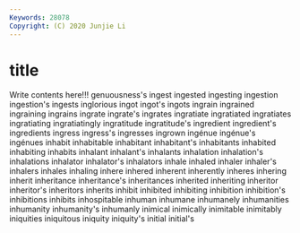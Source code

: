 ```yaml
---
Keywords: 28078
Copyright: (C) 2020 Junjie Li
---
```


# title

Write contents here!!!
genuousness's 
ingest
ingested 
ingesting 
ingestion 
ingestion's 
ingests 
inglorious 
ingot 
ingot's 
ingots 
ingrain
ingrained 
ingraining 
ingrains 
ingrate 
ingrate's 
ingrates 
ingratiate 
ingratiated 
ingratiates 
ingratiating
ingratiatingly 
ingratitude 
ingratitude's 
ingredient 
ingredient's 
ingredients 
ingress 
ingress's 
ingresses 
ingrown
ingénue 
ingénue's 
ingénues 
inhabit 
inhabitable 
inhabitant 
inhabitant's 
inhabitants 
inhabited 
inhabiting
inhabits 
inhalant 
inhalant's 
inhalants 
inhalation 
inhalation's 
inhalations 
inhalator 
inhalator's 
inhalators
inhale 
inhaled 
inhaler 
inhaler's 
inhalers 
inhales 
inhaling 
inhere 
inhered 
inherent
inherently 
inheres 
inhering 
inherit 
inheritance 
inheritance's 
inheritances 
inherited 
inheriting 
inheritor
inheritor's 
inheritors 
inherits 
inhibit 
inhibited 
inhibiting 
inhibition 
inhibition's 
inhibitions 
inhibits
inhospitable 
inhuman 
inhumane 
inhumanely 
inhumanities 
inhumanity 
inhumanity's 
inhumanly 
inimical 
inimically
inimitable 
inimitably 
iniquities 
iniquitous 
iniquity 
iniquity's 
initial 
initial's 
